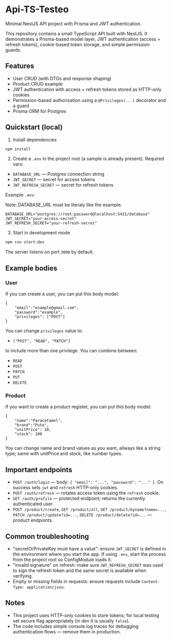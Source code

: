 # Api-TS-Testeo

Minimal NestJS API project with Prisma and JWT authentication.

This repository contains a small TypeScript API built with NestJS. It
demonstrates a Prisma-based model layer, JWT authentication (access + refresh
tokens), cookie-based token storage, and simple permission guards.

## Features

- User CRUD (with DTOs and response shaping)
- Product CRUD example
- JWT authentication with access + refresh tokens stored as HTTP-only cookies
- Permission-based authorization using a `@Privileges(...)` decorator and a guard
- Prisma ORM for Postgres

## Quickstart (local)

1. Install dependencies

```bash
npm install
```

2. Create a `.env` in the project root (a sample is already present).
	 Required vars:

- `DATABASE_URL` — Postgres connection string
- `JWT_SECRET` — secret for access tokens
- `JWT_REFRESH_SECRET` — secret for refresh tokens

Example `.env`:

Note: DATABASE_URL must be literaly like the example.

```properties
DATABASE_URL="postgres://root:password@localhost:5431/database"
JWT_SECRET="your-access-secret"
JWT_REFRESH_SECRET="your-refresh-secret"
```

3. Start in development mode

```bash
npm run start:dev
```

The server listens on port `3000` by default.

## Example bodies

### User
If you can create a user, you can put this body model:
```
{
    "email":"example@gmail.com",
    "password":"example",
    "privileges": ["POST"]
}
```
You can change `privileges` value to:
- `["POST", "READ", "PATCH"] `

to include more than one privilege. You can combine between:
-  `READ`
-  `POST`
-  `PATCH`
-  `PUT`
-  `DELETE` 

### Product

If you want to create a product register, you can put this body model:
```
{
    "name":"Paracetamol",
    "brand":"Puto",
    "unitPrice": 10,
    "stock": 100
}
```

Yoy can change name and brand values as you want, allways like a string type; same with unitPrice and stock, like number types.

## Important endpoints

- `POST /auth/login` — body: `{ "email": "...", "password": "..." }`.
	On success sets `jwt` and `refresh` HTTP-only cookies.
- `POST /auth/refresh` — rotates access token using the `refresh` cookie.
- `GET /auth/profile` — protected endpoint; returns the currently authenticated user.
- `POST /product/create`, `GET /product/all`, `GET /product/byname?name=...`,
	`PATCH /product/update?id=...`, `DELETE /product/delete?id=...` — product endpoints.

## Common troubleshooting

- "secretOrPrivateKey must have a value": ensure `JWT_SECRET` is defined in the
	environment where you start the app. If using `.env`, start the process from the
	project root so ConfigModule loads it.
- "invalid signature" on refresh: make sure `JWT_REFRESH_SECRET` was used to sign
	the refresh token and the same secret is available when verifying.
- Empty or missing fields in requests: ensure requests include `Content-Type: application/json`.

## Notes

- This project uses HTTP-only cookies to store tokens; for local testing set secure flag
	appropriately (in dev it is usually `false`).
- The code includes simple console.log traces for debugging authentication flows —
	remove them in production.

